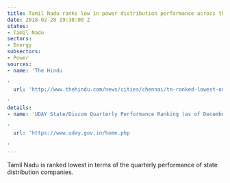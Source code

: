 ```yaml
---
title: Tamil Nadu ranks low in power distribution performance across the country
date: 2018-02-28 19:38:00 Z
states:
- Tamil Nadu
sectors:
- Energy
subsectors:
- Power
sources:
- name: 'The Hindu

'
  url: 'http://www.thehindu.com/news/cities/chennai/tn-ranked-lowest-on-discom-performance/article22840148.ece

'
details:
- name: 'UDAY State/Discom Quarterly Performance Ranking (as of December 31, 2017)

'
  url: 'https://www.uday.gov.in/home.php

'
---
```


Tamil Nadu is ranked lowest in terms of the quarterly performance of state distribution companies. 
